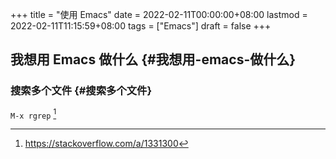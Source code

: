 +++
title = "使用 Emacs"
date = 2022-02-11T00:00:00+08:00
lastmod = 2022-02-11T11:15:59+08:00
tags = ["Emacs"]
draft = false
+++

## 我想用 Emacs 做什么 {#我想用-emacs-做什么}


### 搜索多个文件 {#搜索多个文件}

`M-x rgrep`&nbsp;[^fn:1]

[^fn:1]: <https://stackoverflow.com/a/1331300>